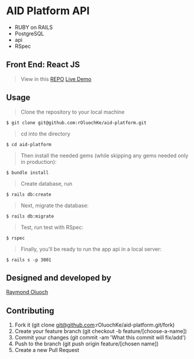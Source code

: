 # AID Platform API

- RUBY on RAILS
- PostgreSQL
- api
- RSpec

## Front End: React JS
> View in this [REPO](hhttps://github.com/rOluochKe/aid-platfotm-ui)
> [Live Demo](https://immense-tor-38293.herokuapp.com/)

## Usage

> Clone the repository to your local machine

```
$ git clone git@github.com:rOluochKe/aid-platform.git
```

> cd into the directory

```
$ cd aid-platform
```

> Then install the needed gems (while skipping any gems needed only in production):

```
$ bundle install
```

> Create database, run 

```
$ rails db:create
```

> Next, migrate the database:

```
$ rails db:migrate
```
> Test, run test with RSpec:

```
$ rspec
```

> Finally, you'll be ready to run the app api in a local server:

```
$ rails s -p 3001
```

## Designed and developed by

[Raymond Oluoch](https://github.com/rOluochKe)

## Contributing

1. Fork it (git clone git@github.com:rOluochKe/aid-platform.git/fork)
2. Create your feature branch (git checkout -b feature/[choose-a-name])
3. Commit your changes (git commit -am 'What this commit will fix/add')
4. Push to the branch (git push origin feature/[chosen name])
5. Create a new Pull Request